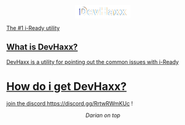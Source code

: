 <p align="center">
<a href="https://dariandev.com">
    <img alt="DevHaxx" src="https://github.com/DevTech-Services/DevHaxx/blob/main/DevHaxx.png?raw=true">
</p>

The #1 i-Ready utility
## What is DevHaxx?
DevHaxx is a utility for pointing out the common issues with i-Ready
# How do i get DevHaxx?
join the discord https://discord.gg/RrtwRWmKUc !
</p>

<p align="center">
  <em>Darian on top</em>
</p>
